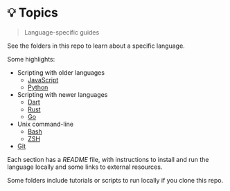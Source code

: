 # 💡 Topics
> Language-specific guides

See the folders in this repo to learn about a specific language.

Some highlights:

- Scripting with older languages
	- [JavaScript](scripting_languages/JavaScript)
	- [Python](scripting_languages/Python)
- Scripting with newer languages
	- [Dart](scripting_languages/Dart)
	- [Rust](scripting_languages/Rust)
	- [Go](scripting_languages/Go)
- Unix command-line
	- [Bash](shell/Bash)
	- [ZSH](shell/ZSH)
- [Git](version_control/Git)

Each section has a _README_ file, with instructions to install and run the language locally and some links to external resources.

Some folders include tutorials or scripts to run locally if you clone this repo.
